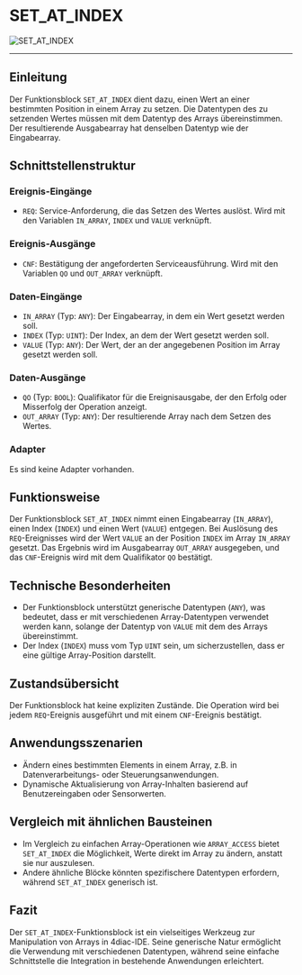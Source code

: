 # SET_AT_INDEX

![SET_AT_INDEX](https://github.com/user-attachments/assets/258da2bc-1d8e-4fd4-88ed-21ca5161466b)

* * * * * * * * * *
## Einleitung
Der Funktionsblock `SET_AT_INDEX` dient dazu, einen Wert an einer bestimmten Position in einem Array zu setzen. Die Datentypen des zu setzenden Wertes müssen mit dem Datentyp des Arrays übereinstimmen. Der resultierende Ausgabearray hat denselben Datentyp wie der Eingabearray.

## Schnittstellenstruktur

### **Ereignis-Eingänge**
- `REQ`: Service-Anforderung, die das Setzen des Wertes auslöst. Wird mit den Variablen `IN_ARRAY`, `INDEX` und `VALUE` verknüpft.

### **Ereignis-Ausgänge**
- `CNF`: Bestätigung der angeforderten Serviceausführung. Wird mit den Variablen `QO` und `OUT_ARRAY` verknüpft.

### **Daten-Eingänge**
- `IN_ARRAY` (Typ: `ANY`): Der Eingabearray, in dem ein Wert gesetzt werden soll.
- `INDEX` (Typ: `UINT`): Der Index, an dem der Wert gesetzt werden soll.
- `VALUE` (Typ: `ANY`): Der Wert, der an der angegebenen Position im Array gesetzt werden soll.

### **Daten-Ausgänge**
- `QO` (Typ: `BOOL`): Qualifikator für die Ereignisausgabe, der den Erfolg oder Misserfolg der Operation anzeigt.
- `OUT_ARRAY` (Typ: `ANY`): Der resultierende Array nach dem Setzen des Wertes.

### **Adapter**
Es sind keine Adapter vorhanden.

## Funktionsweise
Der Funktionsblock `SET_AT_INDEX` nimmt einen Eingabearray (`IN_ARRAY`), einen Index (`INDEX`) und einen Wert (`VALUE`) entgegen. Bei Auslösung des `REQ`-Ereignisses wird der Wert `VALUE` an der Position `INDEX` im Array `IN_ARRAY` gesetzt. Das Ergebnis wird im Ausgabearray `OUT_ARRAY` ausgegeben, und das `CNF`-Ereignis wird mit dem Qualifikator `QO` bestätigt.

## Technische Besonderheiten
- Der Funktionsblock unterstützt generische Datentypen (`ANY`), was bedeutet, dass er mit verschiedenen Array-Datentypen verwendet werden kann, solange der Datentyp von `VALUE` mit dem des Arrays übereinstimmt.
- Der Index (`INDEX`) muss vom Typ `UINT` sein, um sicherzustellen, dass er eine gültige Array-Position darstellt.

## Zustandsübersicht
Der Funktionsblock hat keine expliziten Zustände. Die Operation wird bei jedem `REQ`-Ereignis ausgeführt und mit einem `CNF`-Ereignis bestätigt.

## Anwendungsszenarien
- Ändern eines bestimmten Elements in einem Array, z.B. in Datenverarbeitungs- oder Steuerungsanwendungen.
- Dynamische Aktualisierung von Array-Inhalten basierend auf Benutzereingaben oder Sensorwerten.

## Vergleich mit ähnlichen Bausteinen
- Im Vergleich zu einfachen Array-Operationen wie `ARRAY_ACCESS` bietet `SET_AT_INDEX` die Möglichkeit, Werte direkt im Array zu ändern, anstatt sie nur auszulesen.
- Andere ähnliche Blöcke könnten spezifischere Datentypen erfordern, während `SET_AT_INDEX` generisch ist.

## Fazit
Der `SET_AT_INDEX`-Funktionsblock ist ein vielseitiges Werkzeug zur Manipulation von Arrays in 4diac-IDE. Seine generische Natur ermöglicht die Verwendung mit verschiedenen Datentypen, während seine einfache Schnittstelle die Integration in bestehende Anwendungen erleichtert.
